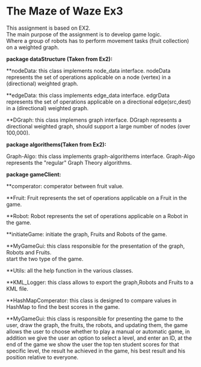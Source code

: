 # The Maze of Waze Ex3  

This assignment is based on EX2.  
The main purpose of the assignment is to develop game logic.  
Where a group of robots has to perform movement tasks (fruit collection) on a weighted graph.  

**package dataStructure (Taken from Ex2):**

**nodeData: this class implements node_data interface.
nodeData represents the set of operations applicable on a node (vertex) in a (directional) weighted graph.

**edgeData: this class implements edge_data interface.
edgrData represents the set of operations applicable on a directional edge(src,dest) in a (directional) weighted graph.

**DGraph: this class implemens graph interface.
DGraph represents a directional weighted graph, should support a large number of nodes (over 100,000).  

**package algorithems(Taken from Ex2):**

Graph-Algo: this class implements graph-algorithems interface.
Graph-Algo represents the "regular" Graph Theory algorithms.  

**package gameClient:**  

**comperator: comperator between fruit value.

**Fruit: Fruit represents the set of operations applicable on a Fruit in the game.

**Robot: Robot represents the set of operations applicable on a Robot in the game.

**initiateGame: initiate the graph, Fruits and Robots of the game.

**MyGameGui: this class responsible for the presentation of the graph, Robots and Fruits.   
start the two type of the game. 

**Utils: all the help function in the various classes. 

**KML_Logger: this class allows to export the graph,Robots and Fruits to a KML file.  

**HashMapComperator: this class is designed to compare values in HashMap to find the best scores in the game.  

**MyGameGui: this class is responsible for presenting the game to the user, draw the graph, the fruits, the robots, and updating them, the game allows the user to choose whether to play a manual or automatic game, in addition we give the user
an option to select a level, and enter an ID, at the end of the game we show the user the top ten student scores for that specific level, the result he achieved in the game, his best result and his position relative to everyone.



